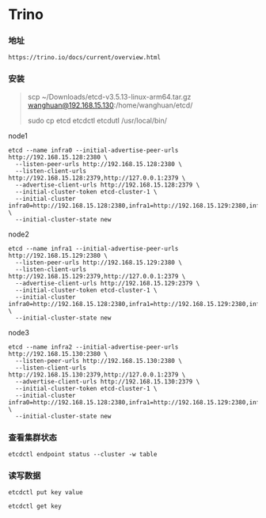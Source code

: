 # Trino

### 地址

``` 
https://trino.io/docs/current/overview.html
```

### 安装

> scp ~/Downloads/etcd-v3.5.13-linux-arm64.tar.gz wanghuan@192.168.15.130:/home/wanghuan/etcd/
> 
> sudo cp etcd etcdctl etcdutl /usr/local/bin/

node1
``` 
etcd --name infra0 --initial-advertise-peer-urls http://192.168.15.128:2380 \
  --listen-peer-urls http://192.168.15.128:2380 \
  --listen-client-urls http://192.168.15.128:2379,http://127.0.0.1:2379 \
  --advertise-client-urls http://192.168.15.128:2379 \
  --initial-cluster-token etcd-cluster-1 \
  --initial-cluster infra0=http://192.168.15.128:2380,infra1=http://192.168.15.129:2380,infra2=http://192.168.15.130:2380 \
  --initial-cluster-state new
```
node2
``` 
etcd --name infra1 --initial-advertise-peer-urls http://192.168.15.129:2380 \
  --listen-peer-urls http://192.168.15.129:2380 \
  --listen-client-urls http://192.168.15.129:2379,http://127.0.0.1:2379 \
  --advertise-client-urls http://192.168.15.129:2379 \
  --initial-cluster-token etcd-cluster-1 \
  --initial-cluster infra0=http://192.168.15.128:2380,infra1=http://192.168.15.129:2380,infra2=http://192.168.15.130:2380 \
  --initial-cluster-state new
```
node3
``` 
etcd --name infra2 --initial-advertise-peer-urls http://192.168.15.130:2380 \
  --listen-peer-urls http://192.168.15.130:2380 \
  --listen-client-urls http://192.168.15.130:2379,http://127.0.0.1:2379 \
  --advertise-client-urls http://192.168.15.130:2379 \
  --initial-cluster-token etcd-cluster-1 \
  --initial-cluster infra0=http://192.168.15.128:2380,infra1=http://192.168.15.129:2380,infra2=http://192.168.15.130:2380 \
  --initial-cluster-state new
```


### 查看集群状态
``` 
etcdctl endpoint status --cluster -w table
```

### 读写数据

``` 
etcdctl put key value

etcdctl get key

```

